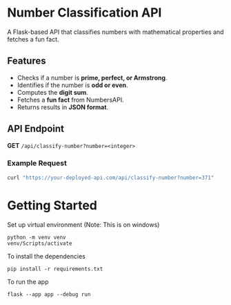 # Number Classification API

A Flask-based API that classifies numbers with mathematical properties and fetches a fun fact.

## Features
- Checks if a number is **prime, perfect, or Armstrong**.
- Identifies if the number is **odd or even**.
- Computes the **digit sum**.
- Fetches a **fun fact** from NumbersAPI.
- Returns results in **JSON format**.

## API Endpoint
**GET** `/api/classify-number?number=<integer>`

### Example Request
```bash
curl "https://your-deployed-api.com/api/classify-number?number=371"
```

# Getting Started

Set up virtual environment (Note: This is on windows)
```
python -m venv venv
venv/Scripts/activate
``` 

To install the dependencies
```
pip install -r requirements.txt
```

To run the app
```
flask --app app --debug run
```